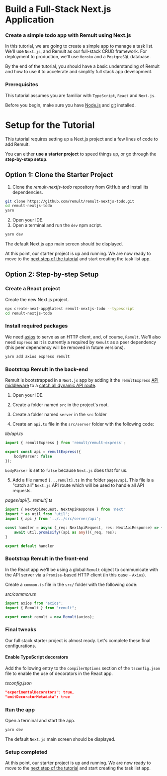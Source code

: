 # Build a Full-Stack Next.js Application

### Create a simple todo app with Remult using Next.js

In this tutorial, we are going to create a simple app to manage a task list. We'll use `Next.js`, and Remult as our full-stack CRUD framework. For deployment to production, we'll use `Heroku` and a `PostgreSQL` database. 

By the end of the tutorial, you should have a basic understanding of Remult and how to use it to accelerate and simplify full stack app development.

### Prerequisites

This tutorial assumes you are familiar with `TypeScript`, `React` and `Next.js`.

Before you begin, make sure you have [Node.js](https://nodejs.org) and [git](https://git-scm.com/) installed. <!-- consider specifying Node minimum version with npm -->

# Setup for the Tutorial
This tutorial requires setting up a Next.js project and a few lines of code to add Remult.

You can either **use a starter project** to speed things up, or go through the **step-by-step setup**.

## Option 1: Clone the Starter Project

1. Clone the *remult-nextjs-todo* repository from GitHub and install its dependencies.

```sh
git clone https://github.com/remult/remult-nextjs-todo.git
cd remult-nextjs-todo
yarn
```

2. Open your IDE.
3. Open a terminal and run the `dev` npm script.

```sh
yarn dev
```

The default Next.js app main screen should be displayed.

At this point, our starter project is up and running. We are now ready to move to the [next step of the tutorial](./entities.md) and start creating the task list app.

## Option 2: Step-by-step Setup

### Create a React project
Create the new Next.js project.
```sh
npx create-next-app@latest remult-nextjs-todo --typescript
cd remult-nextjs-todo
```

### Install required packages
We need [axios](https://axios-http.com/) to serve as an HTTP client, and, of course, `Remult`. We'll also need `Express` as it is currently a required by `Remult` as a peer dependency (this peer dependency will be removed in future versions).

```sh
yarn add axios express remult
```

### Bootstrap Remult in the back-end
Remult is bootstrapped in a `Next.js` app by adding it the `remultExpress` [API middleware](https://nextjs.org/docs/api-routes/api-middlewares) to a [catch all dynamic API route](https://nextjs.org/docs/api-routes/dynamic-api-routes#optional-catch-all-api-routes).

1. Open your IDE.

2. Create a folder named `src` in the project's root.

3. Create a folder named `server` in the `src` folder

4. Create an `api.ts` file in the `src/server` folder with the following code:

*lib/api.ts*
```ts
import { remultExpress } from 'remult/remult-express';

export const api = remultExpress({
    bodyParser: false
});
```

`bodyParser` is set to `false` because `Next.js` does that for us.

5. Add a file named `[...remult].ts` in the folder `pages/api`. This file is a "catch all" `Next.js` API route which will be used to handle all API requests.

*pages/api/[...remult].ts*
```ts
import { NextApiRequest, NextApiResponse } from 'next'
import * as util from 'util';
import { api } from '../../src/server/api';

const handler = async (_req: NextApiRequest, res: NextApiResponse) => {
    await util.promisify((api as any))(_req, res);
}

export default handler
```

### Bootstrap Remult in the front-end

In the React app we'll be using a global `Remult` object to communicate with the API server via a `Promise`-based HTTP client (in this case - `Axios`).

Create a `common.ts` file in the `src/` folder with the following code:

*src/common.ts*
```ts
import axios from "axios";
import { Remult } from "remult";

export const remult = new Remult(axios); 
```


### Final tweaks

Our full stack starter project is almost ready. Let's complete these final configurations.
#### Enable TypeScript decorators 

Add the following entry to the `compilerOptions` section of the `tsconfig.json` file to enable the use of decorators in the React app.
   
*tsconfig.json*
```json
"experimentalDecorators": true,
"emitDecoratorMetadata": true
```
   
### Run the app
   
Open a terminal and start the app.

```sh
yarn dev
```

The default `Next.js` main screen should be displayed.

### Setup completed
At this point, our starter project is up and running. We are now ready to move to the [next step of the tutorial](./entities.md) and start creating the task list app.